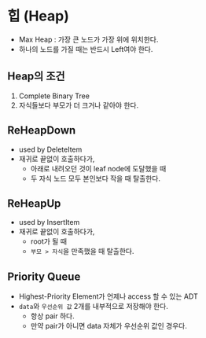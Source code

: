 # 힙 (Heap)
* Max Heap : 가장 큰 노드가 가장 위에 위치한다.
* 하나의 노드를 가질 때는 반드시 Left여야 한다.

## Heap의 조건
1. Complete Binary Tree
2. 자식들보다 부모가 더 크거나 같아야 한다.

## ReHeapDown

* used by DeleteItem
* 재귀로 끝없이 호출하다가,
  * 아래로 내려오던 것이 leaf node에 도달했을 때
  * 두 자식 노드 모두 본인보다 작을 때 탈출한다.

## ReHeapUp
* used by InsertItem
* 재귀로 끝없이 호출하다가,
  * root가 될 때
  * `부모 > 자식`을 만족했을 때 탈출한다.

## Priority Queue
* Highest-Priority Element가 언제나 access 할 수 있는 ADT
* `data`와 `우선순위 값` 2개를 내부적으로 저장해야 한다.
  * 항상 pair 하다.
  * 만약 pair가 아니면 data 자체가 우선순위 값인 경우다.